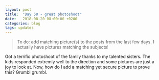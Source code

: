 ```yaml
---
layout: post
title:  "Day 50 - great photoshoot"
date:   2018-08-20 08:00:00 +0200
categories: blog
tags: updates
---
```


> To do: add matching picture(s) to the posts from the last few days. I actually have pictures matching the subjects!

Got a terrific photoshoot of the family thanks to my talented sisters. The kids responded extremly well to the direction and some pictures are just a joy to look at. Now, how do I add a matching yet secure picture to prove this? Grumbl grumbl.
